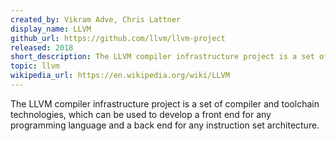 ```yaml
---
created_by: Vikram Adve, Chris Lattner
display_name: LLVM
github_url: https://github.com/llvm/llvm-project
released: 2018
short_description: The LLVM compiler infrastructure project is a set of compiler and toolchain technologies.
topic: llvm
wikipedia_url: https://en.wikipedia.org/wiki/LLVM
---
```

The LLVM compiler infrastructure project is a set of compiler and toolchain technologies, which can be used to develop a front end for any programming language and a back end for any instruction set architecture.

